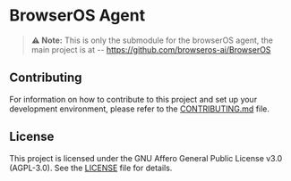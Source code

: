 # BrowserOS Agent

> **⚠️ Note:** This is only the submodule for the browserOS agent, the main project is at -- https://github.com/browseros-ai/BrowserOS

## Contributing

For information on how to contribute to this project and set up your development environment, please refer to the [CONTRIBUTING.md](./CONTRIBUTING.md) file.

## License

This project is licensed under the GNU Affero General Public License v3.0 (AGPL-3.0). See the [LICENSE](LICENSE) file for details.
